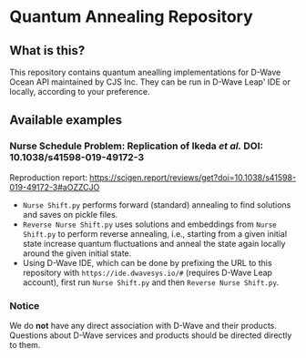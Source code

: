 # Quantum Annealing Repository

## What is this?
This repository contains quantum anealling implementations for D-Wave Ocean API maintained by CJS Inc.
They can be run in D-Wave Leap' IDE or locally, according to your preference. 

## Available examples
### Nurse Schedule Problem: Replication of Ikeda *et al.* DOI: 10.1038/s41598-019-49172-3
Reproduction report: https://scigen.report/reviews/get?doi=10.1038/s41598-019-49172-3#aOZZCJO
 - `Nurse Shift.py` performs forward (standard) annealing to find solutions and saves on pickle files.
 - `Reverse Nurse Shift.py` uses solutions and embeddings from `Nurse Shift.py` to perform reverse annealing, i.e., starting from a given initial state increase quantum fluctuations and anneal the state again locally around the given initial state. 
 - Using D-Wave IDE, which can be done by prefixing the URL to this repository with `https://ide.dwavesys.io/#` (requires D-Wave Leap account), first run `Nurse Shift.py` and then `Reverse Nurse Shift.py`.


### Notice
We do **not** have any direct association with D-Wave and their products. Questions about D-Wave services and products should be directed directly to them.
